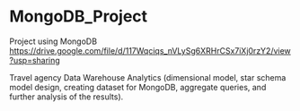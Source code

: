 # MongoDB_Project
Project using MongoDB
https://drive.google.com/file/d/117Wqciqs_nVLySg6XRHrCSx7iXj0rzY2/view?usp=sharing


Travel agency Data Warehouse Analytics (dimensional model, star schema model design, creating dataset for MongoDB, aggregate queries, and further analysis of the results).
